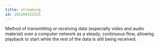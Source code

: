 ```yaml
---
title: streaming
id: 202204152525
---
```


Method of transmitting or receiving data (especially video and audio material) over a computer network as a steady, continuous flow, allowing playback to start while the rest of the data is still being received.
